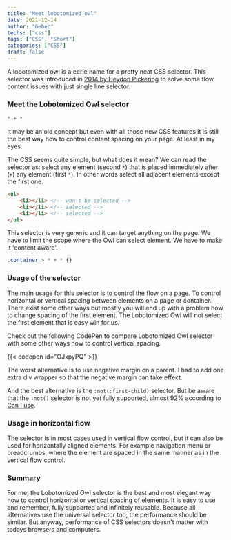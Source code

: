 ```yaml
---
title: "Meet lobotomized owl"
date: 2021-12-14
author: "Gebec"
techs: ["css"]
tags: ["CSS", "Short"]
categories: ["CSS"]
draft: false
---
```


A lobotomized owl is a eerie name for a pretty neat CSS selector. This selector was introduced in [2014 by Heydon Pickering](https://alistapart.com/article/axiomatic-css-and-lobotomized-owls/) to solve some flow content issues with just single line selector.

### Meet the Lobotomized Owl selector
```css
* + *
```

It may be an old concept but even with all those new CSS features it is still the best way how to control content spacing on your page. At least in my eyes.

The CSS seems quite simple, but what does it mean? We can read the selector as: select any element (second `*`) that is placed immediately after (`+`) any element (first `*`). In other words select all adjacent elements except the first one.

```html
<ul>
    <li></li> <!-- won't be selected -->
    <li></li> <!-- selected -->
    <li></li> <!-- selected -->
</ul>
```

This selector is very generic and it can target anything on the page. We have to limit the scope where the Owl can select element. We have to make it 'content aware'.

```css
.container > * + * {}
```

### Usage of the selector
The main usage for this selector is to control the flow on a page. To control horizontal or vertical spacing between elements on a page or container.
There exist some other ways but mostly you will end up with a problem how to change spacing of the first element.
The Lobotomized Owl will not select the first element that is easy win for us.

Check out the following CodePen to compare Lobotomized Owl selector with some other ways how to control vertical spacing.

{{< codepen id="OJxpyPQ" >}}

The worst alternative is to use negative margin on a parent. I had to add one extra div wrapper so that the negative margin can take effect.

And the best alternative is the `:not(:first-child)` selector. But be aware that the `:not()` selector is not yet fully supported, almost 92% according to [Can I use](https://caniuse.com/?search=%3Anot()).

### Usage in horizontal flow
The selector is in  most cases used in vertical flow control, but it can also be used for horizontally aligned elements. For example navigation menu or breadcrumbs, where the element are spaced in the same manner as in the vertical flow control.

### Summary
For me, the Lobotomized Owl selector is the best and most elegant way how to control horizontal or vertical spacing of elements. It is easy to use and remember, fully supported and infinitely reusable. Because all alternatives use the universal selector too, the performance should be similar. But anyway, performance of CSS selectors doesn't matter with todays browsers and computers.
